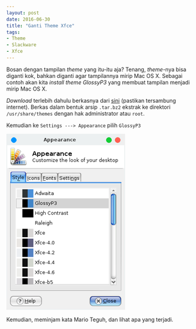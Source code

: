 ```yaml
---
layout: post
date: 2016-06-30
title: "Ganti Theme Xfce"
tags: 
- Theme
- Slackware
- Xfce
---
```

Bosan dengan tampilan _theme_ yang itu-itu aja? Tenang, _theme_-nya bisa diganti kok, bahkan diganti agar tampilannya mirip Mac OS X. Sebagai contoh akan kita _install theme GlossyP3_ yang membuat tampilan menjadi mirip Mac OS X. 

_Download_ terlebih dahulu berkasnya dari [sini](https://drive.google.com/file/d/0B6CSxWwQO8rCOG5EU0xJSklLNnc/edit?usp=sharing) (pastikan tersambung internet). Berkas dalam bentuk arsip <code>.tar.bz2</code> ekstrak ke direktori <code>/usr/share/themes</code> dengan hak administrator atau <code>root</code>.

Kemudian ke <code>Settings ---> Appearance</code> pilih <code>GlossyP3</code>

![](/gambar/setting-appearance-style.png)

Kemudian, meminjam kata Mario Teguh, dan lihat apa yang terjadi.

